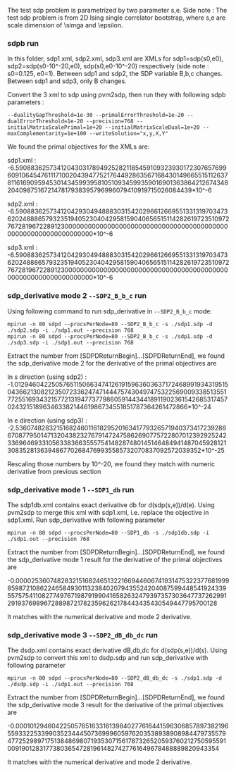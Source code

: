 The test sdp problem is parametrized by two parameter s,e. Side note : The test sdp problem is from 2D Ising single correlator bootstrap, where s,e are scale dimension of \simga and \epsilon.

### sdpb run

In this folder, sdp1.xml, sdp2.xml, sdp3.xml are XMLs for sdp1=sdp(s0,e0), sdp2=sdp(s0-10^-20,e0), sdp(s0,e0-10^-20) respectively (side note : s0=0.125, e0=1). Between sdp1 and sdp2, the SDP variable B,b,c changes. Between sdp1 and sdp3, only B changes.

Convert the 3 xml to sdp using pvm2sdp, then run they with following sdpb parameters :

    --dualityGapThreshold=1e-30 --primalErrorThreshold=1e-20 --dualErrorThreshold=1e-20 --precision=768 --initialMatrixScalePrimal=1e+20 --initialMatrixScaleDual=1e+20 --maxComplementarity=1e+100 --writeSolution="x,y,X,Y"

We found the primal objectives for the XMLs are:

sdp1.xml :
-6.5908836257341204303178949252821185459109323930172307657699609106454761117100204394775217644928635671684301496655151126378116169095945301434599395810510934599359016901363864212674348204098751672147817938395796996079410919715026084439*10^-6

sdp2.xml :
-6.5908836257341204293049488830315420296612669551331319703473620248886579323519405230404295815904065651511428261972351097276728196722891230000000000000000000000000000000000000000000000000000000000000000*10^-6

sdp3.xml :
-6.5908836257341204293049488830315420296612669551331319703473620248886579323519405230404295815904065651511428261972351097276728196722891230000000000000000000000000000000000000000000000000000000000000000*10^-6


### sdp_derivative mode 2 `--SDP2_B_b_c` run

Using following command to run sdp_derivative in `--SDP2_B_b_c` mode:

    mpirun -n 80 sdpd --procsPerNode=80 --SDP2_B_b_c -s ./sdp1.sdp -d ./sdp2.sdp -i ./sdp1.out --precision 768
    mpirun -n 80 sdpd --procsPerNode=80 --SDP2_B_b_c -s ./sdp1.sdp -d ./sdp3.sdp -i ./sdp1.out --precision 768

Extract the number from [SDPDReturnBegin]...[SDPDReturnEnd], we found the sdp_derivative mode 2 for the derivative of the primal objectives are

In s direction (using sdp2) : -1.0129460422505765115066347412619159636036371724689919343195150436621308212350723362474714447574304974753225690093385135517725516934321577213194773779860591443441891190236154268531745702432151896346338214461986734551851787364261472866*10^-24

In e direction (using sdp3) : -2.536074828321516824601161829520163417793265719403734172392866708779501471320438232767914724758626907757228070123929252423369646933105633836635557541482874801451464849414870459281213083528136394867702684769935585732070837092572039352*10^-25

Rescaling those numbers by 10^-20, we found they match with numeric derivative from previous section

### sdp_derivative mode 1 `--SDP1_db` run

The sdp1db.xml contains exact derivative db for d(sdp(s,e))/d(e). Using pvm2sdp to merge this xml with sdp1.xml, i.e. replace the objective in sdp1.xml. Run sdp_derivative with following parameter

    mpirun -n 80 sdpd --procsPerNode=80 --SDP1_db -s ./sdp1db.sdp -i ./sdp1.out --precision 768

Extract the number from [SDPDReturnBegin]...[SDPDReturnEnd], we found the sdp_derivative mode 1 result for the derivative of the primal objectives are

-0.00002536074828321516824651322166944606741931475322377681999859872108622465849301132384020794355242040875994485419243395575754110827749767198791990416582632479397357303647737262991291937698967288987217823596262178443435430549447795700128

It matches with the numerical derivative and mode 2 derivative.

### sdp_derivative mode 3 `--SDP2_dB_db_dc` run

The dsdp.xml contains exact derivative dB,db,dc for d(sdp(s,e))/d(s). Using pvm2sdp to convert this xml to dsdp.sdp and run sdp_derivative with following parameter

    mpirun -n 80 sdpd --procsPerNode=80 --SDP2_dB_db_dc -s ./sdp1.sdp -d ./dsdp.sdp -i ./sdp1.out --precision 768
    
Extract the number from [SDPDReturnBegin]...[SDPDReturnEnd], we found the sdp_derivative mode 3 result for the derivative of the primal objectives are

-0.00010129460422505765163316139840277616441596306857897382196559332253399035234445073699960597620353893890898447973557947725298971751384869807193530715617873265205937602127505955910091901283177380365472819614827427761649678488889820943354

It matches with the numerical derivative and mode 2 derivative.
